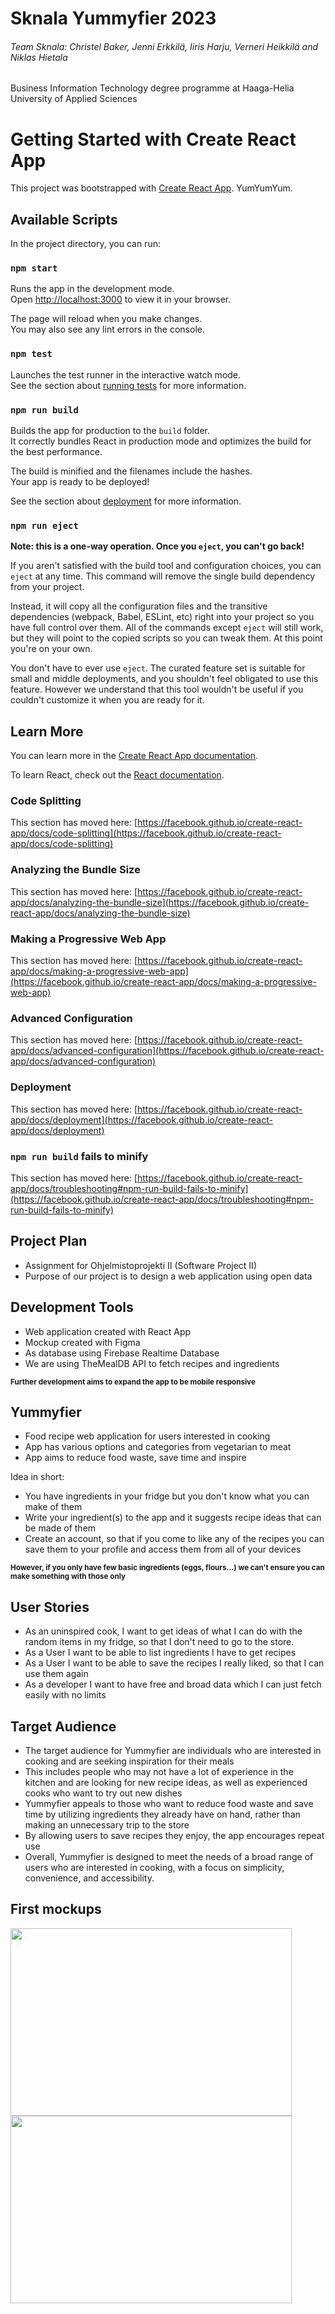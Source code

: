 # Sknala Yummyfier 2023

 ###### Team Sknala: Christel Baker, Jenni Erkkilä, Iiris Harju, Verneri Heikkilä and Niklas Hietala

Business Information Technology degree programme at Haaga-Helia University of Applied Sciences

# Getting Started with Create React App

This project was bootstrapped with [Create React App](https://github.com/facebook/create-react-app). YumYumYum.

## Available Scripts

In the project directory, you can run:

### `npm start`

Runs the app in the development mode.\
Open [http://localhost:3000](http://localhost:3000) to view it in your browser.

The page will reload when you make changes.\
You may also see any lint errors in the console.

### `npm test`

Launches the test runner in the interactive watch mode.\
See the section about [running tests](https://facebook.github.io/create-react-app/docs/running-tests) for more information.

### `npm run build`

Builds the app for production to the `build` folder.\
It correctly bundles React in production mode and optimizes the build for the best performance.

The build is minified and the filenames include the hashes.\
Your app is ready to be deployed!

See the section about [deployment](https://facebook.github.io/create-react-app/docs/deployment) for more information.

### `npm run eject`

**Note: this is a one-way operation. Once you `eject`, you can't go back!**

If you aren't satisfied with the build tool and configuration choices, you can `eject` at any time. This command will remove the single build dependency from your project.

Instead, it will copy all the configuration files and the transitive dependencies (webpack, Babel, ESLint, etc) right into your project so you have full control over them. All of the commands except `eject` will still work, but they will point to the copied scripts so you can tweak them. At this point you're on your own.

You don't have to ever use `eject`. The curated feature set is suitable for small and middle deployments, and you shouldn't feel obligated to use this feature. However we understand that this tool wouldn't be useful if you couldn't customize it when you are ready for it.

## Learn More

You can learn more in the [Create React App documentation](https://facebook.github.io/create-react-app/docs/getting-started).

To learn React, check out the [React documentation](https://reactjs.org/).

### Code Splitting

This section has moved here: [https://facebook.github.io/create-react-app/docs/code-splitting](https://facebook.github.io/create-react-app/docs/code-splitting)

### Analyzing the Bundle Size

This section has moved here: [https://facebook.github.io/create-react-app/docs/analyzing-the-bundle-size](https://facebook.github.io/create-react-app/docs/analyzing-the-bundle-size)

### Making a Progressive Web App

This section has moved here: [https://facebook.github.io/create-react-app/docs/making-a-progressive-web-app](https://facebook.github.io/create-react-app/docs/making-a-progressive-web-app)

### Advanced Configuration

This section has moved here: [https://facebook.github.io/create-react-app/docs/advanced-configuration](https://facebook.github.io/create-react-app/docs/advanced-configuration)

### Deployment

This section has moved here: [https://facebook.github.io/create-react-app/docs/deployment](https://facebook.github.io/create-react-app/docs/deployment)

### `npm run build` fails to minify

This section has moved here: [https://facebook.github.io/create-react-app/docs/troubleshooting#npm-run-build-fails-to-minify](https://facebook.github.io/create-react-app/docs/troubleshooting#npm-run-build-fails-to-minify)

## Project Plan

- Assignment for Ohjelmistoprojekti II (Software Project II)
- Purpose of our project is to design a web application using open data

## Development Tools

- Web application created with React App
- Mockup created with Figma
- As database using Firebase Realtime Database
- We are using TheMealDB API to fetch recipes and ingredients

<sub>**Further development aims to expand the app to be mobile responsive**</sub>

## Yummyfier

- Food recipe web application for users interested in cooking
- App has various options and categories from vegetarian to meat
- App aims to reduce food waste, save time and inspire

Idea in short:
- You have ingredients in your fridge but you don't know what you can make of them
- Write your ingredient(s) to the app and it suggests recipe ideas that can be made of them
- Create an account, so that if you come to like any of the recipes you can save them to your profile and access them from all of your devices

<sub>**However, if you only have few basic ingredients (eggs, flours...) we can't ensure you can make something with those only**</sub>

## User Stories

- As an uninspired cook, I want to get ideas of what I can do with the random items in my fridge, so that I don't need to go to the store.
- As a User I want to be able to list ingredients I have to get recipes
- As a User I want to be able to save the recipes I really liked, so that I can use them again
- As a developer I want to have free and broad data which I can just fetch easily with no limits

## Target Audience

- The target audience for Yummyfier are individuals who are interested in cooking and are seeking inspiration for their meals
- This includes people who may not have a lot of experience in the kitchen and are looking for new recipe ideas, as well as experienced cooks who want to try out new dishes
- Yummyfier appeals to those who want to reduce food waste and save time by utilizing ingredients they already have on hand, rather than making an unnecessary trip to the store
- By allowing users to save recipes they enjoy, the app encourages repeat use
- Overall, Yummyfier is designed to meet the needs of a broad range of users who are interested in cooking, with a focus on simplicity, convenience, and accessibility.

## First mockups

<img src="https://user-images.githubusercontent.com/105623785/219050726-1a414277-e6e9-43eb-b0cb-406fefbbfa0e.png" width="450" height="300" />   <img src="https://user-images.githubusercontent.com/105623785/219051891-2c2bd5bf-1871-4147-abca-920b67fa2922.png" width="450" height="300" />
